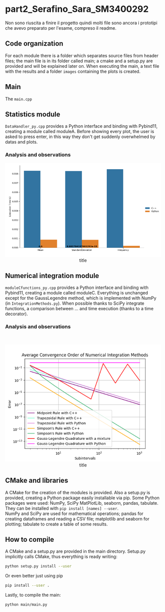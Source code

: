 # part2_Serafino_Sara_SM3400292

Non sono riuscita a finire il progetto quindi molti file sono ancora i prototipi che avevo preparato per l'esame, compreso il readme.

## Code organization
For each module there is a folder which separates source files from header files; the main file is in its folder called main; a cmake and a setup.py are provided and will be explained later on. When executing the main, a text file with the results and a folder `images` containing the plots is created.

## Main
The `main.cpp` 

## Statistics module
`DataHandler_py.cpp` provides a Python interface and binding with Pybind11, creating a module called moduleA.
Before showing every plot, the user is asked to press enter, in this way they don't get suddenly overwhelmed by datas and plots.

### Analysis and observations

  <p align="center">
  <img src="StatisticsModule/images/CatplotAge.png" /><br>
  title
</p>

## Numerical integration module
`moduleCfunctions_py.cpp` provides a Python interface and binding with Pybind11, creating a module called moduleC. Everything is unchanged except for the GaussLegendre method, which is implemented with NumPy (in `IntegrationMethods.py`).
When possible thanks to SciPy integrate functions, a comparison between ... and time execution (thanks to a time decorator).

### Analysis and observations

<br>
<p align="center">
  <img src="NumericalIntegrationModule/images/AverageConvergenceOrder.png" /><br>
 title
</p>


## CMake and libraries
A CMake for the creation of the modules is provided. Also a setup.py is provided, creating a Python package easily installable via pip.
Some Python packages were used: NumPy, SciPy MatPlotLib, seaborn, pandas, tabulate. They can be installed with `pip install [names] --user`.<br>
NumPy and SciPy are used for mathematical operations; pandas for creating dataframes and reading a CSV file; matplotlib and seaborn for plotting; tabulate to create a table of some results.

## How to compile
A CMake and a setup.py are provided in the main directory. Setup.py implicitly calls CMake, thus everything is ready writing:
```bash
python setup.py install --user
```
Or even better just using pip
```bash
pip install --user .
```
Lastly, to compile the main:
```bash
python main/main.py
```
